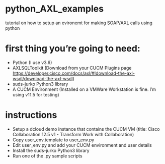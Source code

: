 # python_AXL_examples
 tutorial on how to setup an evironemt for making SOAP/AXL calls using python

 # first thing you’re going to need:
 - Python (I use v3.6)
 - AXLSQLToolkit (Download from your CUCM Plugins page https://developer.cisco.com/docs/axl/#!download-the-axl-wsdl/download-the-axl-wsdl)
 - suds-jurko Python3 library
 - A CUCM Environment (Installed on a VMWare Workstation is fine. I’m using v11.5 for testing)

 # instructions
 - Setup a dcloud demo instance that contains the CUCM VM (title: Cisco Collaboration 12.5 v1 - Transform Work with Collaboration)
 - Copy user_env.template to user_env.py
 - Edit user_env.py and add your CUCM environment and user details
 - Install the suds-jurko Python3 library
 - Run one of the .py sample scripts
